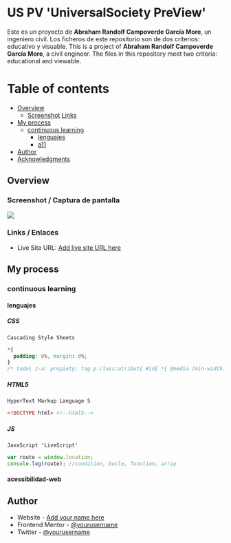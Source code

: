 # US PV 'UniversalSociety PreView'

Este es un proyecto de **Abraham Randolf Campoverde García More**, un ingeniero civil.
Los ficheros de este repositorio son de dos criterios: educativo y visuable.
This is a project of **Abraham Randolf Campoverde García More**, a civil engineer.
The files in this repository meet two criteria: educational and viewable.

# Table of contents

- [Overview](#overview)
  - [Screenshot](#screenshot--captura-de-pantalla)
  [Links](#links--enlaces)
- [My process](#my-process)
  - [continuous learning](#continuous-learning)
    - [lenguajes](#lenguajes)
    - [a11](#acessibilidad-web)
- [Author](#author)
- [Acknowledgments](#acknowledgments)

## Overview

### Screenshot / Captura de pantalla
![](./screenshot.jpg)

### Links / Enlaces
- Live Site URL: [Add live site URL here](https://your-live-site-url.com)

## My process
### continuous learning
#### lenguajes
##### CSS
`Cascading Style Sheets`
```css
*{
  padding: 0%, margin: 0%;
}
/* todo| z-a: propiety; tag p.class:atribut{ #id{ *{ @media (min-width:0px){*/
```

##### HTML5
`HyperText Markup Language 5`
```html
<!DOCTYPE html> <!--html5-->
```

##### JS
`JavaScript 'LiveScript'`
```js
var route = window.location;
console.log(route); //condition, bucle, function, array
```

#### acessibilidad-web

## Author

- Website - [Add your name here](https://www.your-site.com)
- Frontend Mentor - [@yourusername](https://www.frontendmentor.io/profile/AR-AC-12)
- Twitter - [@yourusername](https://www.twitter.com/yourusername)

